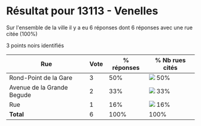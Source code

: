 # Résultat pour 13113 - Venelles

Sur l'ensemble de la ville il y a eu 6 réponses dont 6 réponses avec une rue citée (100%)

3 points noirs identifiés

| Rue | Vote | % réponses | % Nb rues cités|
|-----|------|------------|----------------|
| Rond-Point de la Gare | 3 | 50% | <img src="../../img/bar_50.gif" />&nbsp;50%|
| Avenue de la Grande Begude | 2 | 33% | <img src="../../img/bar_33.gif" />&nbsp;33%|
| Rue | 1 | 16% | <img src="../../img/bar_16.gif" />&nbsp;16%|
| **Total** | 6 | 100% | 100%|
